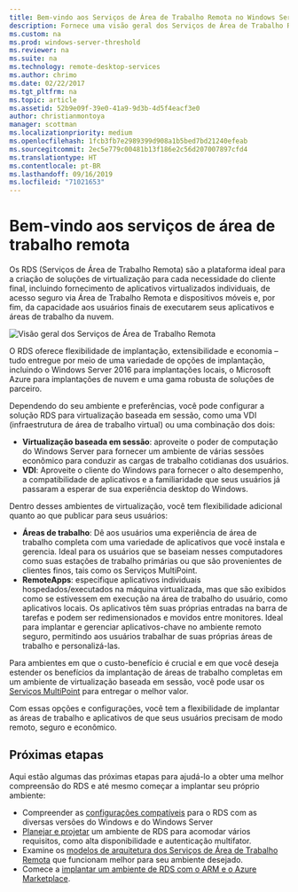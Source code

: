```yaml
---
title: Bem-vindo aos Serviços de Área de Trabalho Remota no Windows Server 2016
description: Fornece uma visão geral dos Serviços de Área de Trabalho Remota
ms.custom: na
ms.prod: windows-server-threshold
ms.reviewer: na
ms.suite: na
ms.technology: remote-desktop-services
ms.author: chrimo
ms.date: 02/22/2017
ms.tgt_pltfrm: na
ms.topic: article
ms.assetid: 52b9e09f-39e0-41a9-9d3b-4d5f4eacf3e0
author: christianmontoya
manager: scottman
ms.localizationpriority: medium
ms.openlocfilehash: 1fcb3fb7e2989399d908a1b5bed7bd21240efeab
ms.sourcegitcommit: 2ec5e779c00481b13f186e2c56d207007897cfd4
ms.translationtype: HT
ms.contentlocale: pt-BR
ms.lasthandoff: 09/16/2019
ms.locfileid: "71021653"
---
```

# <a name="welcome-to-remote-desktop-services"></a>Bem-vindo aos serviços de área de trabalho remota 

Os RDS (Serviços de Área de Trabalho Remota) são a plataforma ideal para a criação de soluções de virtualização para cada necessidade do cliente final, incluindo fornecimento de aplicativos virtualizados individuais, de acesso seguro via Área de Trabalho Remota e dispositivos móveis e, por fim, da capacidade aos usuários finais de executarem seus aplicativos e áreas de trabalho da nuvem.

![Visão geral dos Serviços de Área de Trabalho Remota](./media/rds-overview.png)

O RDS oferece flexibilidade de implantação, extensibilidade e economia – tudo entregue por meio de uma variedade de opções de implantação, incluindo o Windows Server 2016 para implantações locais, o Microsoft Azure para implantações de nuvem e uma gama robusta de soluções de parceiro.

Dependendo do seu ambiente e preferências, você pode configurar a solução RDS para virtualização baseada em sessão, como uma VDI (infraestrutura de área de trabalho virtual) ou uma combinação dos dois:

- **Virtualização baseada em sessão**: aproveite o poder de computação do Windows Server para fornecer um ambiente de várias sessões econômico para conduzir as cargas de trabalho cotidianas dos usuários.
- **VDI**: Aproveite o cliente do Windows para fornecer o alto desempenho, a compatibilidade de aplicativos e a familiaridade que seus usuários já passaram a esperar de sua experiência desktop do Windows.

Dentro desses ambientes de virtualização, você tem flexibilidade adicional quanto ao que publicar para seus usuários:

- **Áreas de trabalho**: Dê aos usuários uma experiência de área de trabalho completa com uma variedade de aplicativos que você instala e gerencia. Ideal para os usuários que se baseiam nesses computadores como suas estações de trabalho primárias ou que são provenientes de clientes finos, tais como os Serviços MultiPoint.
- **RemoteApps**: especifique aplicativos individuais hospedados/executados na máquina virtualizada, mas que são exibidos como se estivessem em execução na área de trabalho do usuário, como aplicativos locais. Os aplicativos têm suas próprias entradas na barra de tarefas e podem ser redimensionados e movidos entre monitores. Ideal para implantar e gerenciar aplicativos-chave no ambiente remoto seguro, permitindo aos usuários trabalhar de suas próprias áreas de trabalho e personalizá-las.

Para ambientes em que o custo-benefício é crucial e em que você deseja estender os benefícios da implantação de áreas de trabalho completas em um ambiente de virtualização baseada em sessão, você pode usar os [Serviços MultiPoint](../multipoint-services/multipoint-services.md) para entregar o melhor valor. 

Com essas opções e configurações, você tem a flexibilidade de implantar as áreas de trabalho e aplicativos de que seus usuários precisam de modo remoto, seguro e econômico.

## <a name="next-steps"></a>Próximas etapas

Aqui estão algumas das próximas etapas para ajudá-lo a obter uma melhor compreensão do RDS e até mesmo começar a implantar seu próprio ambiente:
-   Compreender as [configurações compatíveis](rds-supported-config.md) para o RDS com as diversas versões do Windows e do Windows Server
-   [Planejar e projetar](rds-plan-and-design.md) um ambiente de RDS para acomodar vários requisitos, como alta disponibilidade e autenticação multifator.
-   Examine os [modelos de arquitetura dos Serviços de Área de Trabalho Remota](desktop-hosting-logical-architecture.md) que funcionam melhor para seu ambiente desejado.
-   Comece a [implantar um ambiente de RDS com o ARM e o Azure Marketplace](rds-in-azure.md).
